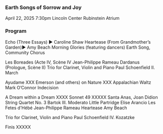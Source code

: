 ### Earth Songs of Sorrow and Joy

 April 22, 2025 7:30pm
 Lincoln Center Rubinstein Atrium
 
### Program
Echo (Three Essays) ► Caroline Shaw
Heartease (From Grandmother’s Garden)► Amy Beach
Morning Glories  (featuring dancers)
Earth Song, Community Chorus

Les Boreades (Acte IV, Scène IV                                    Jean-Philippe Rameau
Dardanus (Prologue, Scène II) 
Trio for Clarinet, Violin and Piano                                Paul Schoenfield
II. March

Ayudame                                                             XXX
Emerson (and others) on Nature                                      XXX
Appalachian Waltz                                                   Mark O’Connor
Indecision 

A Dream within a Dream                                              XXXX
Sonnet 49                                                           XXXXX
Santa Anas, Joan Didion
String Quartet No. 3                                                Bartok
	III. Moderato 
Little Partridge                                                    Elise Arancio
Les Fetes d'Hébé                                                    Jean-Philippe Rameau
Heartease                                                           Amy Beach

Trio for Clarinet, Violin and Piano                                 Paul Schoenfield
IV. Kozatzke

Finis                                                               XXXXX


